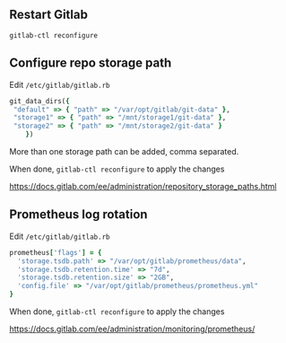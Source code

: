## Restart Gitlab
```
gitlab-ctl reconfigure
```

## Configure repo storage path

Edit `/etc/gitlab/gitlab.rb`

```ruby
git_data_dirs({
 "default" => { "path" => "/var/opt/gitlab/git-data" },
 "storage1" => { "path" => "/mnt/storage1/git-data" },
 "storage2" => { "path" => "/mnt/storage2/git-data" }
    })
```
More than one storage path can be added, comma separated.

When done, `gitlab-ctl reconfigure` to apply the changes


https://docs.gitlab.com/ee/administration/repository_storage_paths.html

## Prometheus log rotation

Edit `/etc/gitlab/gitlab.rb`

```ruby
prometheus['flags'] = {
  'storage.tsdb.path' => "/var/opt/gitlab/prometheus/data",
  'storage.tsdb.retention.time' => "7d",
  'storage.tsdb.retention.size' => "2GB",
  'config.file' => "/var/opt/gitlab/prometheus/prometheus.yml"
}
```
When done, `gitlab-ctl reconfigure` to apply the changes

https://docs.gitlab.com/ee/administration/monitoring/prometheus/